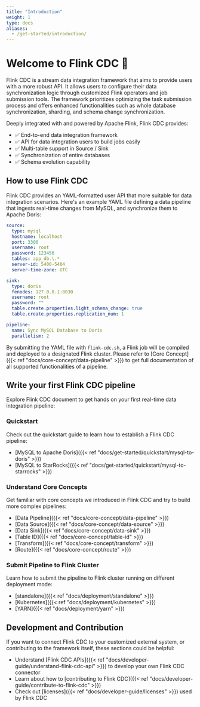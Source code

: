 ```yaml
---
title: "Introduction"
weight: 1
type: docs
aliases:
  - /get-started/introduction/
---
```

<!--
Licensed to the Apache Software Foundation (ASF) under one
or more contributor license agreements.  See the NOTICE file
distributed with this work for additional information
regarding copyright ownership.  The ASF licenses this file
to you under the Apache License, Version 2.0 (the
"License"); you may not use this file except in compliance
with the License.  You may obtain a copy of the License at

  http://www.apache.org/licenses/LICENSE-2.0

Unless required by applicable law or agreed to in writing,
software distributed under the License is distributed on an
"AS IS" BASIS, WITHOUT WARRANTIES OR CONDITIONS OF ANY
KIND, either express or implied.  See the License for the
specific language governing permissions and limitations
under the License.
-->

# Welcome to Flink CDC 🎉

Flink CDC is a stream data integration framework that aims to provide users with
a more robust API. It allows users to configure their data synchronization logic
through customized Flink operators and job submission tools. The framework
prioritizes optimizing the task submission process and offers enhanced
functionalities such as whole database synchronization, sharding, and schema
change synchronization.

Deeply integrated with and powered by Apache Flink, Flink CDC provides:

* ✅ End-to-end data integration framework
* ✅ API for data integration users to build jobs easily
* ✅ Multi-table support in Source / Sink
* ✅ Synchronization of entire databases
* ✅ Schema evolution capability

## How to use Flink CDC

Flink CDC provides an YAML-formatted user API that more suitable for data
integration scenarios. Here's an example YAML file defining a data pipeline that
ingests real-time changes from MySQL, and synchronize them to Apache Doris:

```yaml
source:
  type: mysql
  hostname: localhost
  port: 3306
  username: root
  password: 123456
  tables: app_db.\.*
  server-id: 5400-5404
  server-time-zone: UTC

sink:
  type: doris
  fenodes: 127.0.0.1:8030
  username: root
  password: ""
  table.create.properties.light_schema_change: true
  table.create.properties.replication_num: 1

pipeline:
  name: Sync MySQL Database to Doris
  parallelism: 2
```

By submitting the YAML file with `flink-cdc.sh`, a Flink job will be compiled
and deployed to a designated Flink cluster. Please refer to [Core Concept]({{<
ref "docs/core-concept/data-pipeline" >}}) to get full documentation of all
supported functionalities of a pipeline.

## Write your first Flink CDC pipeline

Explore Flink CDC document to get hands on your first real-time data integration
pipeline:

### Quickstart

Check out the quickstart guide to learn how to establish a Flink CDC pipeline:

- [MySQL to Apache Doris]({{< ref "docs/get-started/quickstart/mysql-to-doris" >}})
- [MySQL to StarRocks]({{< ref "docs/get-started/quickstart/mysql-to-starrocks" >}})

### Understand Core Concepts

Get familiar with core concepts we introduced in Flink CDC and try to build 
more complex pipelines:

- [Data Pipeline]({{< ref "docs/core-concept/data-pipeline" >}})
- [Data Source]({{< ref "docs/core-concept/data-source" >}})
- [Data Sink]({{< ref "docs/core-concept/data-sink" >}})
- [Table ID]({{< ref "docs/core-concept/table-id" >}})
- [Transform]({{< ref "docs/core-concept/transform" >}})
- [Route]({{< ref "docs/core-concept/route" >}})

### Submit Pipeline to Flink Cluster

Learn how to submit the pipeline to Flink cluster running on different 
deployment mode:

- [standalone]({{< ref "docs/deployment/standalone" >}})
- [Kubernetes]({{< ref "docs/deployment/kubernetes" >}})
- [YARN]({{< ref "docs/deployment/yarn" >}})

## Development and Contribution

If you want to connect Flink CDC to your customized external system, or 
contributing to the framework itself, these sections could be helpful:

- Understand [Flink CDC APIs]({{< ref "docs/developer-guide/understand-flink-cdc-api" >}}) 
  to develop your own Flink CDC connector
- Learn about how to [contributing to Flink CDC]({{< ref "docs/developer-guide/contribute-to-flink-cdc" >}})
- Check out [licenses]({{< ref "docs/developer-guide/licenses" >}}) used by Flink CDC
